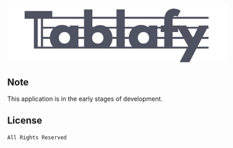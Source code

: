 ![](static/banner.png)

## Note
This application is in the early stages of development.

## License
```
All Rights Reserved
```
